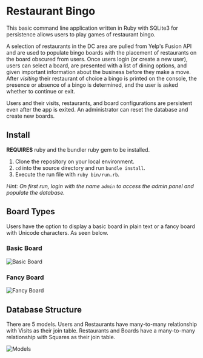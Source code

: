 # Restaurant Bingo

This basic command line application written in Ruby with SQLite3 for persistence allows users to play games of restaurant bingo.

A selection of restaurants in the DC area are pulled from Yelp's Fusion API and are used to populate bingo boards with the placement of restaurants on the board obscured from users. Once users login (or create a new user), users can select a board, are presented with a list of dining options, and given important information about the business before they make a move. After *visiting* their restaurant of choice a bingo is printed on the console, the presence or absence of a bingo is determined, and the user is asked whether to continue or exit.

Users and their visits, restaurants, and board configurations are persistent even after the app is exited. An administrator can reset the database and create new boards.

## Install

**REQUIRES** ruby and the bundler ruby gem to be installed.

1. Clone the repository on your local environment.
2. `cd` into the source directory and run `bundle install`.
3. Execute the run file with `ruby bin/run.rb`.

*Hint: On first run, login with the name `admin` to access the admin panel and  populate the database.*

## Board Types

Users have the option to display a basic board in plain text or a fancy board with Unicode characters. As seen below.

### Basic Board

![Basic Board](https://github.com/m4thayus/module-one-final-project-guidelines-dc-web-051319/blob/master/img/basic.png?raw=true)

### Fancy Board

![Fancy Board](https://github.com/m4thayus/module-one-final-project-guidelines-dc-web-051319/blob/master/img/fancy.png?raw=true)

## Database Structure

There are 5 models. Users and Restaurants have many-to-many relationship with Visits as their join table. Restaurants and Boards have a many-to-many relationship with Squares as their join table.

![Models](https://github.com/m4thayus/module-one-final-project-guidelines-dc-web-051319/blob/master/img/models.png?raw=true)
